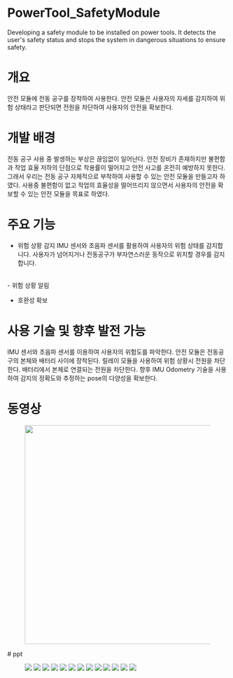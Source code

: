 # PowerTool_SafetyModule
Developing a safety module to be installed on power tools. It detects the user's safety status and stops the system in dangerous situations to ensure safety.

# 개요
안전 모듈에 전동 공구를 장착하여 사용한다. 안전 모듈은 사용자의 자세를 감지하여 위험 상태라고 판단되면 전원을 차단하여 사용자의 안전을 확보한다.

# 개발 배경
전동 공구 사용 중 발생하는 부상은 끊임없이 일어난다. 안전 장비가 존재하지만 불편함과 작업 효율 저하의 단점으로 착용률이 떨어지고 안전 사고를 온전히 예방하지 못한다. 그래서 우리는 전동 공구 자체적으로 부착하여 사용할 수 있는 안전 모듈을 만들고자 하였다. 사용중 불편함이 없고 작업의 효율성을 떨어뜨리지 않으면서 사용자의 안전을 확보할 수 있는 안전 모듈을 목표로 하였다.

# 주요 기능
- 위험 상황 감지
IMU 센서와 초음파 센서를 활용하여 사용자의 위험 상태를 감지합니다. 사용자가 넘어지거나 전동공구가 부자연스러운 동작으로 위치할 경우를 감지합니다.
<br>
- 위험 상황 알림

- 호환성 확보


# 사용 기술 및 향후 발전 가능
IMU 센서와 초음파 센서를 이용하여 사용자의 위험도를 파악한다. 안전 모듈은 전동공구의 본체와 배터리 사이에 장착된다. 릴레이 모듈을 사용하여 위험 상황시 전원을 차단한다. 배터리에서 본체로 연결되는 전원을 차단한다.
향후 IMU Odometry 기술을 사용하여 감지의 정확도와 추정하는 pose의 다양성을 확보한다. 

# 동영상
<figure>
  <p align="center">
    <img src="https://github.com/tuuktuc86/PowerTool_SafetyModule/blob/main/images/video.gif" width = "500">
  </p>
</figure>
# ppt
<figure>
  <img src="https://github.com/tuuktuc86/PowerTool_SafetyModule/blob/main/images/ppt/001.jp)">
  <img src="https://github.com/tuuktuc86/PowerTool_SafetyModule/blob/main/images/ppt/002.jp)">
  <img src="https://github.com/tuuktuc86/PowerTool_SafetyModule/blob/main/images/ppt/003.jp)">
  <img src="https://github.com/tuuktuc86/PowerTool_SafetyModule/blob/main/images/ppt/004.jp)">
  <img src="https://github.com/tuuktuc86/PowerTool_SafetyModule/blob/main/images/ppt/005.jp)">
  <img src="https://github.com/tuuktuc86/PowerTool_SafetyModule/blob/main/images/ppt/006.jp)">
  <img src="https://github.com/tuuktuc86/PowerTool_SafetyModule/blob/main/images/ppt/007.jp)">
  <img src="https://github.com/tuuktuc86/PowerTool_SafetyModule/blob/main/images/ppt/008.jp)">
  <img src="https://github.com/tuuktuc86/PowerTool_SafetyModule/blob/main/images/ppt/009.jp)">
  <img src="https://github.com/tuuktuc86/PowerTool_SafetyModule/blob/main/images/ppt/010.jp)">
  <img src="https://github.com/tuuktuc86/PowerTool_SafetyModule/blob/main/images/ppt/011.jp)">
  <img src="https://github.com/tuuktuc86/PowerTool_SafetyModule/blob/main/images/ppt/012.jp)">
  <img src="https://github.com/tuuktuc86/PowerTool_SafetyModule/blob/main/images/ppt/014.jp)">
</figure>
